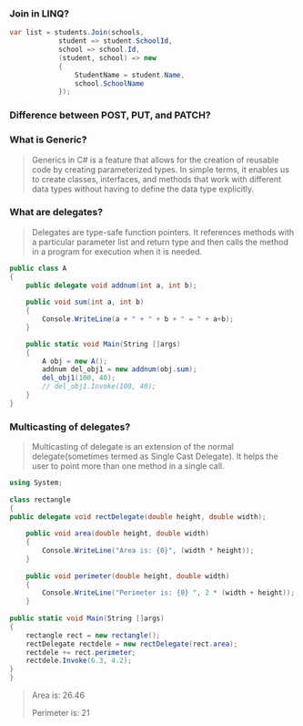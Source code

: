 
### Join in LINQ?

```C#
var list = students.Join(schools, 
            student => student.SchoolId, 
            school => school.Id, 
            (student, school) => new
            {
                StudentName = student.Name,
                school.SchoolName
            });
```

### Difference between POST, PUT, and PATCH?

### What is Generic?
> Generics in C# is a feature that allows for the creation of reusable code by creating parameterized types. In simple terms, it enables us to create classes, interfaces, and methods that work with different data types without having to define the data type explicitly.

### What are delegates?
> Delegates are type-safe function pointers. It references methods with a particular parameter list and return type and then calls the method in a program for execution when it is needed.

```C#
public class A
{
    public delegate void addnum(int a, int b);
            
    public void sum(int a, int b)
    {
        Console.WriteLine(a + " + " + b + " = " + a+b);
    }

    public static void Main(String []args)
    {
        A obj = new A();
        addnum del_obj1 = new addnum(obj.sum);
        del_obj1(100, 40);
        // del_obj1.Invoke(100, 40);
    }
}
``` 

### Multicasting of delegates?
> Multicasting of delegate is an extension of the normal delegate(sometimes termed as Single Cast Delegate). It helps the user to point more than one method in a single call.

```C#
using System;
 
class rectangle
{
public delegate void rectDelegate(double height, double width);
 
    public void area(double height, double width)
    {
        Console.WriteLine("Area is: {0}", (width * height));
    }
  
    public void perimeter(double height, double width)
    {
        Console.WriteLine("Perimeter is: {0} ", 2 * (width + height));
    }
  
public static void Main(String []args)
{
    rectangle rect = new rectangle();
    rectDelegate rectdele = new rectDelegate(rect.area);
    rectdele += rect.perimeter;
    rectdele.Invoke(6.3, 4.2);
}
}
```

> Area is: 26.46
>
> Perimeter is: 21 

